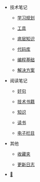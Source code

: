 - 技术笔记

  - [学习规划](document/技术笔记/学习规划/如何提高.md)

  - [工具](document/技术笔记/工具/git/git使用手册.md)

  - [底层知识](document/技术笔记/底层知识/图片/图片格式.md)

  - [代码库](document/技术笔记/代码库/功能实现/上传下载文件.md)

  - [编程基础](document/技术笔记/编程基础/数据库/MongoDB/mongodb.md)

  - [解决方案](document/技术笔记/解决方案/上传图片前查看缩略图.md)

- 阅读笔记

  - [好句](document/阅读笔记/好句/好句.md)

  - [技术书籍](document/阅读笔记/技术书籍/JavaScript设计模式与开发实践.md)

  - [知识](document/阅读笔记/知识/内燃机原理.md)

  - [读书](document/阅读笔记/读书/书单.md)

  - [电子栏目](document/阅读笔记/电子栏目/硅谷来信/硅谷来信2.md)

- 其他

  - [收藏夹](document/其他/收藏夹/收藏.md)

  - [更新日志](document/其他/更新日志/更新日志.md)

- [📅](https://static-286256a4-a870-41b5-ac26-2f5948f9de9a.bspapp.com/#/)